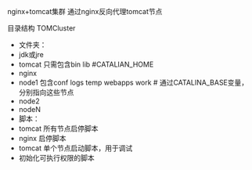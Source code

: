 nginx+tomcat集群
通过nginx反向代理tomcat节点

目录结构
TOMCluster
  - 文件夹：
  - jdk或jre
  - tomcat 只需包含bin lib  #CATALIAN_HOME
  - nginx 
  - node1 包含conf logs temp webapps work # 通过CATALINA_BASE变量，分别指向这些节点
  - node2
  - nodeN
  - 脚本：
  - tomcat 所有节点启停脚本
  - nginx 启停脚本
  - tomcat 单个节点启动脚本，用于调试
  - 初始化可执行权限的脚本
